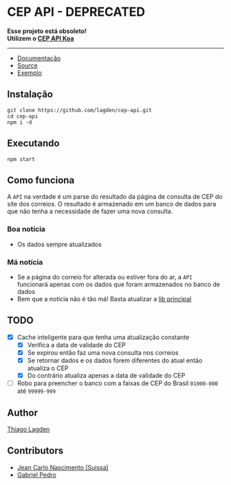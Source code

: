 # CEP API - DEPRECATED

**Esse projeto está obsoleto!**  
**Utilizem o [CEP API Koa](https://github.com/lagden/cep-koa-api)**

---

 - [Documentação](http://docs.cepapiv1.apiary.io/)
 - [Source](https://github.com/lagden/cep-api)
 - [Exemplo](http://codepen.io/lagden/pen/fArzv?editors=101)

## Instalação

    git clone https://github.com/lagden/cep-api.git
    cd cep-api
    npm i -d

## Executando

    npm start

## Como funciona

A `API` na verdade é um parse do resultado da página de consulta de CEP do site dos correios. O resultado é armazenado em um banco de dados para que não tenha a necessidade de fazer uma nova consulta.

### Boa notícia

- Os dados sempre atualizados

### Má notícia

- Se a página do correio for alterada ou estiver fora do ar, a `API` funcionará apenas com os dados que foram armazenados no banco de dados
- Bem que a notícia não é tão má! Basta atualizar a [lib principal](https://github.com/lagden/io-cep)

## TODO

- [x] Cache inteligente para que tenha uma atualização constante
    - [x] Verifica a data de validade do CEP
    - [x] Se expirou então faz uma nova consulta nos correios
    - [x] Se retornar dados e os dados forem diferentes do atual então atualiza o CEP
    - [x] Do contrário atualiza apenas a data de validade do CEP
- [ ] Robo para preencher o banco com a faixas de CEP do Brasil `01000-000` até `99999-999`

## Author

[Thiago Lagden](http://lagden.in)

## Contributors

- [Jean Carlo Nascimento (Suissa)](https://github.com/suissa)
- [Gabriel Pedro](https://github.com/gpedro)
